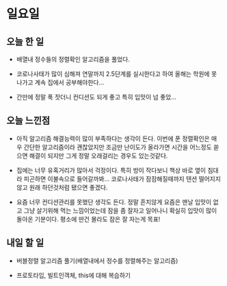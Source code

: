 # 일요일

## 오늘 한 일
- 배열내 정수들의 정렬확인 알고리즘을 풀었다.

- 코로나사태가 많이 심해져 연말까지 2.5단계를 실시한다고 하여 올해는 학원에 못나가고 계속 집에서 공부해야한다...

- 간만에 정말 푹 잣더니 컨디션도 되게 좋고 특히 입맛이 넘 좋았...

## 오늘 느낀점
- 아직 알고리즘 해결능력이 많이 부족하다는 생각이 든다. 이번에 푼 정렬확인은 매우 간단한 알고리즘이라 괜찮았지만 조금만 난이도가 올라가면 시간을 어느정도 쏟으면 해결이 되지만 그게 정말 오래걸리는 경우도 있는것같다.

- 집에는 너무 유혹거리가 많아서 걱정이다. 특히 방이 작다보니 책상 바로 옆이 침대라 피곤하면 이불속으로 들어갈까봐... 코로나사태가 잠잠해질때까지 텐션 떨어지지않고 원래 하던것처럼 됐으면 좋겠다.

- 요즘 너무 컨디션관리를 못했단 생각도 든다. 정말 흔치않게 요즘은 맨날 입맛이 없고 그냥 살기위해 먹는 느낌이었는데 잠을 좀 잘자고 일어나니 확실히 입맛이 많이 돌아온 기분이다. 평소에 딴건 몰라도 잠은 잘 자는게 목표!

## 내일 할 일
- 버블정렬 알고리즘 풀기(배열내에서 정수를 정렬해주는 알고리즘)

- 프로토타입, 빌트인객체, this에 대해 복습하기